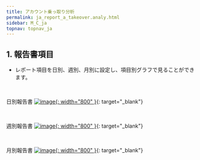 ```yaml
---
title: アカウント乗っ取り分析
permalink: ja_report_a_takeover.analy.html
sidebar: M_C_ja
topnav: topnav_ja
---
```


## 1. 報告書項目
- レポート項目を日別、週別、月別に設定し、項目別グラフで見ることができます。

<br />

日別報告書
[![image](/docs/images/Manual/common/report/acc/1.png){: width="800" }](/docs/images/Manual/common/report/acc/1.png){: target="_blank"} 

<br />

週別報告書
[![image](/docs/images/Manual/common/report/acc/2.png){: width="800" }](/docs/images/Manual/common/report/acc/2.png){: target="_blank"} 

<br />

月別報告書
[![image](/docs/images/Manual/common/report/acc/3.png){: width="800" }](/docs/images/Manual/common/report/acc/3.png){: target="_blank"} 

 